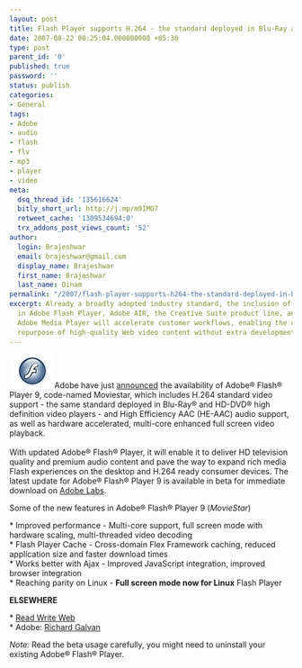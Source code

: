 ```yaml
---
layout: post
title: Flash Player supports H.264 - the standard deployed in Blu-Ray and HD-DVD
date: 2007-08-22 00:25:04.000000000 +05:30
type: post
parent_id: '0'
published: true
password: ''
status: publish
categories:
- General
tags:
- Adobe
- audio
- flash
- flv
- mp3
- player
- video
meta:
  dsq_thread_id: '135616624'
  bitly_short_url: http://j.mp/m9IMO7
  retweet_cache: '1309534694:0'
  trx_addons_post_views_count: '52'
author:
  login: Brajeshwar
  email: brajeshwar@gmail.com
  display_name: Brajeshwar
  first_name: Brajeshwar
  last_name: Oinam
permalink: "/2007/flash-player-supports-h264-the-standard-deployed-in-blu-ray-and-hd-dvd/"
excerpt: Already a broadly adopted industry standard, the inclusion of the H.264 codec
  in Adobe Flash Player, Adobe AIR, the Creative Suite product line, and the upcoming
  Adobe Media Player will accelerate customer workflows, enabling the creation and
  repurpose of high-quality Web video content without extra development costs.
---
```

<p><img src="/static/2007/08/flash-player.gif" alt="Adobe Flash Player" style="border: 0 none;" />Adobe have just <a href="http://www.adobe.com/aboutadobe/pressroom/pressreleases/200708/082107FlashPlayer.html">announced</a> the availability of Adobe&reg; Flash&reg; Player 9, code-named Moviestar, which includes H.264 standard video support - the same standard deployed in Blu-Ray&reg; and HD-DVD&reg; high definition video players - and High Efficiency AAC (HE-AAC) audio support, as well as hardware accelerated, multi-core enhanced full screen video playback.<br />
<!--more--><br />
With updated Adobe&reg; Flash&reg; Player, it will enable it to deliver HD television quality and premium audio content and pave the way to expand rich media Flash experiences on the desktop and H.264 ready consumer devices. The latest update for Adobe&reg; Flash&reg; Player 9 is available in beta for immediate download on <a href="http://labs.adobe.com/">Adobe Labs</a>.</p>
<p>Some of the new features in Adobe&reg; Flash&reg; Player 9 (<em>MovieStar</em>)</p>
<p>* Improved performance - Multi-core support, full screen mode with hardware scaling, multi-threaded video decoding<br />
* Flash Player Cache - Cross-domain Flex Framework caching, reduced application size and faster download times<br />
* Works better with Ajax - Improved JavaScript integration, improved browser integration<br />
* Reaching parity on Linux - <strong>Full screen mode now for Linux</strong> Flash Player</p>
<p><strong>ELSEWHERE</strong></p>
<p>* <a href="http://www.readwriteweb.com/archives/adobe_flash_player_moviestar_h264.php">Read Write Web</a><br />
* Adobe: <a href="http://blogs.adobe.com/rgalvan/2007/08/flash_player_will_support_h264.html">Richard Galvan</a></p>
<p><em>Note</em>: Read the beta usage carefully, you might need to uninstall your existing Adobe&reg; Flash&reg; Player.</p>
